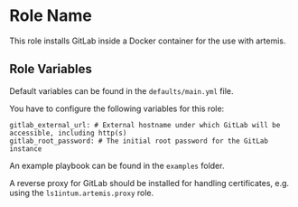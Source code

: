 Role Name
=========

This role installs GitLab inside a Docker container for the use with artemis.

Role Variables
--------------

Default variables can be found in the `defaults/main.yml` file.

You have to configure the following variables for this role:

```
gitlab_external_url: # External hostname under which GitLab will be accessible, including http(s)
gitlab_root_password: # The initial root password for the GitLab instance
```


An example playbook can be found in the `examples` folder.

A reverse proxy for GitLab should be installed for handling certificates, e.g. using the `ls1intum.artemis.proxy` role.